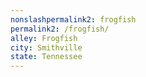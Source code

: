 ```yaml
---
﻿nonslashpermalink2: frogfish
permalink2: /frogfish/
alley: Frogfish
city: Smithville
state: Tennessee
---
```


